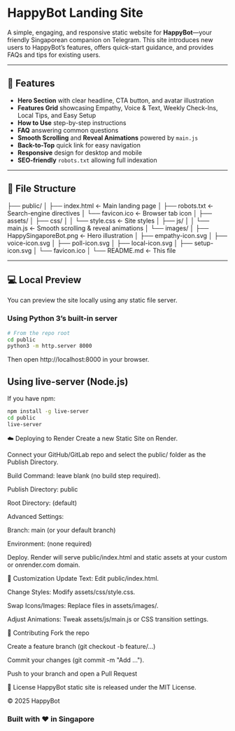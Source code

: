 # HappyBot Landing Site

A simple, engaging, and responsive static website for **HappyBot**—your friendly Singaporean companion on Telegram. This site introduces new users to HappyBot’s features, offers quick-start guidance, and provides FAQs and tips for existing users.

---

## 🚀 Features

- **Hero Section** with clear headline, CTA button, and avatar illustration  
- **Features Grid** showcasing Empathy, Voice & Text, Weekly Check-Ins, Local Tips, and Easy Setup  
- **How to Use** step-by-step instructions  
- **FAQ** answering common questions  
- **Smooth Scrolling** and **Reveal Animations** powered by `main.js`  
- **Back-to-Top** quick link for easy navigation  
- **Responsive** design for desktop and mobile  
- **SEO-friendly** `robots.txt` allowing full indexation

---

## 📁 File Structure
├── public/
│ ├── index.html ← Main landing page
│ ├── robots.txt ← Search-engine directives
│ └── favicon.ico ← Browser tab icon
│
├── assets/
│ ├── css/
│ │ └── style.css ← Site styles
│ ├── js/
│ │ └── main.js ← Smooth scrolling & reveal animations
│ └── images/
│ ├── HappySingaporeBot.png ← Hero illustration
│ ├── empathy-icon.svg
│ ├── voice-icon.svg
│ ├── poll-icon.svg
│ ├── local-icon.svg
│ ├── setup-icon.svg
│ └── favicon.ico
│
└── README.md ← This file


---

## 💻 Local Preview

You can preview the site locally using any static file server.

### Using Python 3’s built-in server

```bash
# From the repo root
cd public
python3 -m http.server 8000
```
Then open http://localhost:8000 in your browser.

## Using live-server (Node.js)
If you have npm:
```bash
npm install -g live-server
cd public
live-server
```

☁️ Deploying to Render
Create a new Static Site on Render.

Connect your GitHub/GitLab repo and select the public/ folder as the Publish Directory.

Build Command: leave blank (no build step required).

Publish Directory: public

Root Directory: (default)

Advanced Settings:

Branch: main (or your default branch)

Environment: (none required)

Deploy. Render will serve public/index.html and static assets at your custom or onrender.com domain.

🎨 Customization
Update Text: Edit public/index.html.

Change Styles: Modify assets/css/style.css.

Swap Icons/Images: Replace files in assets/images/.

Adjust Animations: Tweak assets/js/main.js or CSS transition settings.

🤝 Contributing
Fork the repo

Create a feature branch (git checkout -b feature/...)

Commit your changes (git commit -m "Add ...").

Push to your branch and open a Pull Request

📜 License
HappyBot static site is released under the MIT License.

© 2025 HappyBot

### Built with ❤️ in Singapore ###

